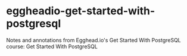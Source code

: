 # eggheadio-get-started-with-postgresql
Notes and annotations from Egghead.io's Get Started With PostgreSQL course: Get Started With PostgreSQL

